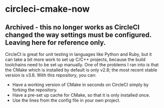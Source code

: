 # circleci-cmake-now

## Archived - this no longer works as CircleCI changed the way settings must be configured. Leaving here for reference only.

CircleCI is great for unit testing in languages like Python and Ruby, but it can take a bit more work to set up C/C++ projects, because the build toolchains need to be set up manually. One of the problems I ran into is that the CMake which is installed by default is only v2.8; the most recent stable version is v3.6. With this repository, you can:
  * Have a working version of CMake in seconds on CircleCI simply by forking the repository.
  * Have a pre-set up cache for CMake, so that it is only installed once.
  * Use the lines from the config file in your own project.
